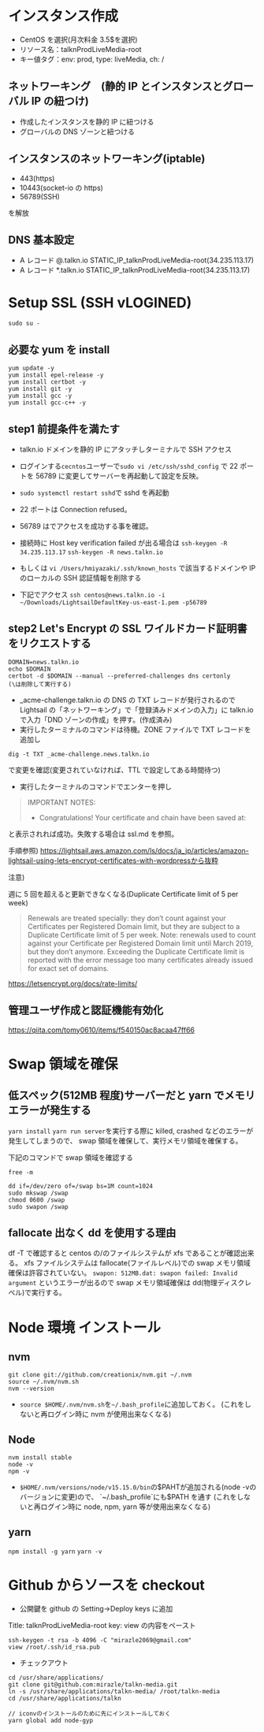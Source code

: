 # インスタンス作成

- CentOS を選択(月次料金 3.5\$を選択)
- リソース名：talknProdLiveMedia-root
- キー値タグ：env: prod, type: liveMedia, ch: /

## ネットワーキング　(静的 IP とインスタンスとグローバル IP の紐つけ)

- 作成したインスタンスを静的 IP に紐つける
- グローバルの DNS ゾーンと紐つける

## インスタンスのネットワーキング(iptable)

- 443(https)
- 10443(socket-io の https)
- 56789(SSH)

を解放

## DNS 基本設定

- A レコード @.talkn.io STATIC_IP_talknProdLiveMedia-root(34.235.113.17)
- A レコード \*.talkn.io STATIC_IP_talknProdLiveMedia-root(34.235.113.17)

# Setup SSL (SSH vLOGINED)

```
sudo su -
```

## 必要な yum を install

```
yum update -y
yum install epel-release -y
yum install certbot -y
yum install git -y
yum install gcc -y
yum install gcc-c++ -y
```

## step1 前提条件を満たす

- talkn.io ドメインを静的 IP にアタッチしターミナルで SSH アクセス
- ログインする`cecntos`ユーザーで`sudo vi /etc/ssh/sshd_config` で 22 ポートを 56789 に変更してサーバーを再起動して設定を反映。
- `sudo systemctl restart sshd`で sshd を再起動
- 22 ポートは Connection refused。
- 56789 はでアクセスを成功する事を確認。

- 接続時に Host key verification failed が出る場合は
  `ssh-keygen -R 34.235.113.17`
  `ssh-keygen -R news.talkn.io`
- もしくは
  `vi /Users/hmiyazaki/.ssh/known_hosts`
  で該当するドメインや IP のローカルの SSH 認証情報を削除する

- 下記でアクセス
  `ssh centos@news.talkn.io -i ~/Downloads/LightsailDefaultKey-us-east-1.pem -p56789`

## step2 Let's Encrypt の SSL ワイルドカード証明書をリクエストする

```
DOMAIN=news.talkn.io
echo $DOMAIN
certbot -d $DOMAIN --manual --preferred-challenges dns certonly
(\は削除して実行する)
```

- \_acme-challenge.talkn.io の DNS の TXT レコードが発行されるので
  Lightsail の「ネットワーキング」で「登録済みドメインの入力」に talkn.io で入力「DND ゾーンの作成」を押す。(作成済み)
- 実行したターミナルのコマンドは待機。ZONE ファイルで TXT レコードを追加し

`dig -t TXT _acme-challenge.news.talkn.io`

で変更を確認(変更されていなければ、TTL で設定してある時間待つ)

- 実行したターミナルのコマンドでエンターを押し

> IMPORTANT NOTES:
>
> - Congratulations! Your certificate and chain have been saved at:

と表示されれば成功。失敗する場合は ssl.md を参照。

手順参照)
https://lightsail.aws.amazon.com/ls/docs/ja_jp/articles/amazon-lightsail-using-lets-encrypt-certificates-with-wordpressから抜粋

注意)

週に 5 回を超えると更新できなくなる(Duplicate Certificate limit of 5 per week)

> Renewals are treated specially: they don’t count against your Certificates per Registered Domain limit, but they are subject to a Duplicate Certificate limit of 5 per week. Note: renewals used to count against your Certificate per Registered Domain limit until March 2019, but they don’t anymore. Exceeding the Duplicate Certificate limit is reported with the error message too many certificates already issued for exact set of domains.

https://letsencrypt.org/docs/rate-limits/

## 管理ユーザ作成と認証機能有効化

https://qiita.com/tomy0610/items/f540150ac8acaa47ff66

# Swap 領域を確保

## 低スペック(512MB 程度)サーバーだと yarn でメモリエラーが発生する

`yarn install` `yarn run server`を実行する際に killed, crashed などのエラーが発生してしまうので、
swap 領域を確保して、実行メモリ領域を確保する。

下記のコマンドで swap 領域を確認する

```
free -m
```

```
dd if=/dev/zero of=/swap bs=1M count=1024
sudo mkswap /swap
chmod 0600 /swap
sudo swapon /swap
```

## fallocate 出なく dd を使用する理由

df -T で確認すると centos の/のファイルシステムが xfs であることが確認出来る。
xfs ファイルシステムは fallocate(ファイルレベル)での swap メモリ領域確保は許容されていない。
`swapon: 512MB.dat: swapon failed: Invalid argument`
というエラーが出るので swap メモリ領域確保は dd(物理ディスクレベル)で実行する。

# Node 環境 インストール

## nvm

```
git clone git://github.com/creationix/nvm.git ~/.nvm
source ~/.nvm/nvm.sh
nvm --version
```

- `source $HOME/.nvm/nvm.sh`を`~/.bash_profile`に追加しておく。
  (これをしないと再ログイン時に nvm が使用出来なくなる)

## Node

```
nvm install stable
node -v
npm -v
```

- `$HOME/.nvm/versions/node/v15.15.0/bin`の$PAHTが追加される(node -vのバージョンに変更)ので、
`~/.bash_profile`にも$PATH を通す
  (これをしないと再ログイン時に node, npm, yarn 等が使用出来なくなる)

## yarn

`npm install -g yarn`
`yarn -v`

# Github からソースを checkout

- 公開鍵を github の Setting->Deploy keys に追加

Title: talknProdLiveMedia-root
key: view の内容をペースト

```
ssh-keygen -t rsa -b 4096 -C "mirazle2069@gmail.com"
view /root/.ssh/id_rsa.pub
```

- チェックアウト

```
cd /usr/share/applications/
git clone git@github.com:mirazle/talkn-media.git
ln -s /usr/share/applications/talkn-media/ /root/talkn-media
cd /usr/share/applications/talkn

// iconvのインストールのために先にインストールしておく
yarn global add node-gyp
```
